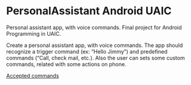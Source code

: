 # PersonalAssistant Android UAIC
Personal assistant app, with voice commands. Final project for Android Programming in UAIC.  

Create a personal assistant app, with voice commands. The app should recognize a trigger command
(ex: “Hello Jimmy”) and predefined commands (“Call, check mail, etc.). Also the user can sets some
custom commands, related with some actions on phone.  

[Accepted commands](Accepted%20commands.md)